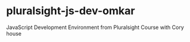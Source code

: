 # pluralsight-js-dev-omkar
JavaScript Development Environment from Pluralsight Course with Cory house
